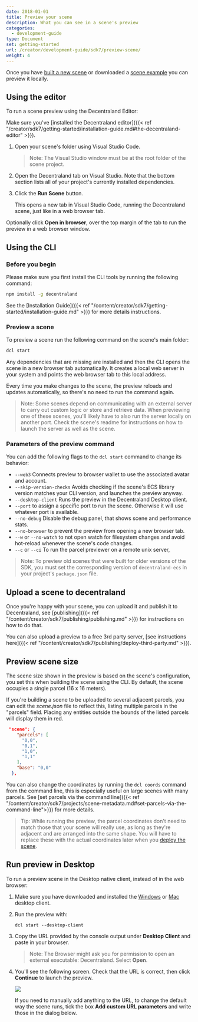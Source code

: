```yaml
---
date: 2018-01-01
title: Preview your scene
description: What you can see in a scene's preview
categories:
  - development-guide
type: Document
set: getting-started
url: /creator/development-guide/sdk7/preview-scene/
weight: 4
---
```


Once you have [built a new scene](https://docs.decentraland.org/#create-your-first-scene) or downloaded a [scene example](https://github.com/decentraland-scenes/Awesome-Repository#examples) you can preview it locally.


## Using the editor

To run a scene preview using the Decentraland Editor:

Make sure you've [installed the Decentraland editor]({{< ref "/creator/sdk7/getting-started/installation-guide.md#the-decentraland-editor" >}}).


1) Open your scene's folder using Visual Studio Code. 

	> Note: The Visual Studio window must be at the root folder of the scene project.

2) Open the Decentraland tab on Visual Studio. Note that the bottom section lists all of your project's currently installed dependencies.

3) Click the **Run Scene** button.

	This opens a new tab in Visual Studio Code, running the Decentraland scene, just like in a web browser tab.

Optionally click **Open in browser**, over the top margin of the tab to run the preview in a web browser window.

## Using the CLI

### Before you begin

Please make sure you first install the CLI tools by running the following command:

```bash
npm install -g decentraland
```

See the [Installation Guide]({{< ref "/content/creator/sdk7/getting-started/installation-guide.md" >}}) for more details instructions.

### Preview a scene

To preview a scene run the following command on the scene's main folder:

```bash
dcl start
```

Any dependencies that are missing are installed and then the CLI opens the scene in a new browser tab automatically. It creates a local web server in your system and points the web browser tab to this local address.

Every time you make changes to the scene, the preview reloads and updates automatically, so there's no need to run the command again.

> Note: Some scenes depend on communicating with an external server to carry out custom logic or store and retrieve data. When previewing one of these scenes, you'll likely have to also run the server locally on another port. Check the scene's readme for instructions on how to launch the server as well as the scene.

### Parameters of the preview command

You can add the following flags to the `dcl start` command to change its behavior:

- `--web3` Connects preview to browser wallet to use the associated avatar and account.
- `--skip-version-checks` Avoids checking if the scene's ECS library version matches your CLI version, and launches the preview anyway.
- `--desktop-client` Runs the preview in the Decentraland Desktop client.
- `--port` to assign a specific port to run the scene. Otherwise it will use whatever port is available.
- `--no-debug` Disable the debug panel, that shows scene and performance stats.
- `--no-browser` to prevent the preview from opening a new browser tab.
- `--w` or `--no-watch` to not open watch for filesystem changes and avoid hot-reload whenever the scene's code changes.
- `--c` or `--ci` To run the parcel previewer on a remote unix server,


> Note: To preview old scenes that were built for older versions of the SDK, you must set the corresponding version of `decentraland-ecs` in your project's `package.json` file.


## Upload a scene to decentraland

Once you're happy with your scene, you can upload it and publish it to Decentraland, see [publishing]({{< ref "/content/creator/sdk7/publishing/publishing.md" >}}) for instructions on how to do that.

You can also upload a preview to a free 3rd party server, [see instructions here]({{< ref "/content/creator/sdk7/publishing/deploy-third-party.md" >}}).

## Preview scene size

The scene size shown in the preview is based on the scene's configuration, you set this when building the scene using the CLI. By default, the scene occupies a single parcel (16 x 16 meters).

If you're building a scene to be uploaded to several adjacent parcels, you can edit the _scene.json_ file to reflect this, listing multiple parcels in the "parcels" field. Placing any entities outside the bounds of the listed parcels will display them in red.

```json
 "scene": {
    "parcels": [
      "0,0",
      "0,1",
      "1,0",
      "1,1"
    ],
    "base": "0,0"
  },
```

You can also change the coordinates by running the `dcl coords` command from the command line, this is especially useful on large scenes with many parcels. See [set parcels via the command line]({{< ref "/content/creator/sdk7/projects/scene-metadata.md#set-parcels-via-the-command-line">}}) for more details.

> Tip: While running the preview, the parcel coordinates don't need to match those that your scene will really use, as long as they're adjacent and are arranged into the same shape. You will have to replace these with the actual coordinates later when you [deploy the scene](#upload-a-scene-to-decentraland).

## Run preview in Desktop

To run a preview scene in the Desktop native client, instead of in the web browser: 

1) Make sure you have downloaded and installed the [Windows](https://decentraland.org/download/) or [Mac](https://github.com/decentraland/explorer-desktop-launcher/releases/latest/download/Decentraland.dmg) desktop client.

2) Run the preview with:

	`dcl start --desktop-client`

3) Copy the URL provided by the console output under **Desktop Client** and paste in your browser.

	> Note: The Browser might ask you for permission to open an external executable: Decentraland. Select **Open**.

4) You'll see the following screen. Check that the URL is correct, then click **Continue** to launch the preview.

	![](/images/media/desktop-preview.png)

	If you need to manually add anything to the URL, to change the default way the scene runs, tick the box **Add custom URL parameters** and write those in the dialog below.

 

